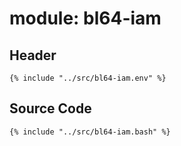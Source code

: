 # module: bl64-iam

## Header

```shell
{% include "../src/bl64-iam.env" %}
```

## Source Code

```shell
{% include "../src/bl64-iam.bash" %}
```
